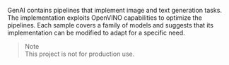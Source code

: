 GenAI contains pipelines that implement image and text generation tasks. The implementation exploits OpenVINO capabilities to optimize the pipelines. Each sample covers a family of models and suggests that its implementation can be modified to adapt for a specific need.

> Note  
This project is not for production use.
